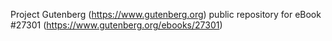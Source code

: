 Project Gutenberg (https://www.gutenberg.org) public repository for eBook #27301 (https://www.gutenberg.org/ebooks/27301)
